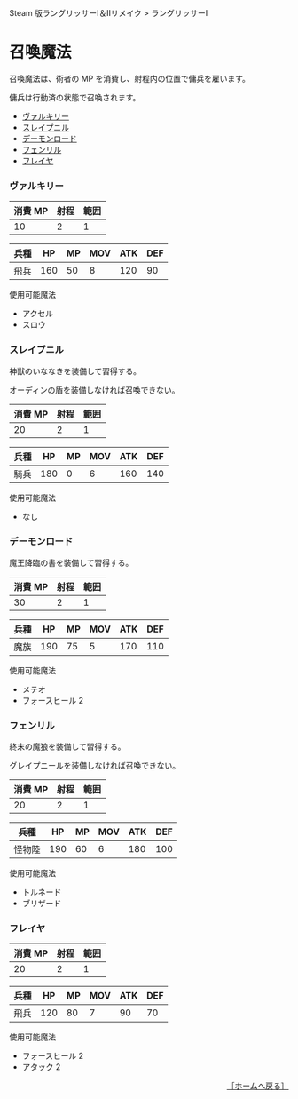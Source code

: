 Steam 版ラングリッサーⅠ＆Ⅱリメイク > ラングリッサーⅠ

# 召喚魔法

召喚魔法は、術者の MP を消費し、射程内の位置で傭兵を雇います。

傭兵は行動済の状態で召喚されます。

- [ヴァルキリー](#ヴァルキリー)
- [スレイプニル](#スレイプニル)
- [デーモンロード](#デーモンロード)
- [フェンリル](#フェンリル)
- [フレイヤ](#フレイヤ)

### ヴァルキリー

|消費 MP|射程|範囲|
|---|---|---|
|10|2|1|

|兵種|HP|MP|MOV|ATK|DEF|
|---|---|---|---|---|---|
|飛兵|160|50|8|120|90|

使用可能魔法
- アクセル
- スロウ

### スレイプニル

神獣のいななきを装備して習得する。

オーディンの盾を装備しなければ召喚できない。

|消費 MP|射程|範囲|
|---|---|---|
|20|2|1|

|兵種|HP|MP|MOV|ATK|DEF|
|---|---|---|---|---|---|
|騎兵|180|0|6|160|140|

使用可能魔法
- なし

### デーモンロード

魔王降臨の書を装備して習得する。

|消費 MP|射程|範囲|
|---|---|---|
|30|2|1|

|兵種|HP|MP|MOV|ATK|DEF|
|---|---|---|---|---|---|
|魔族|190|75|5|170|110|

使用可能魔法
- メテオ
- フォースヒール 2

### フェンリル

終末の魔狼を装備して習得する。

グレイプニールを装備しなければ召喚できない。

|消費 MP|射程|範囲|
|---|---|---|
|20|2|1|

|兵種|HP|MP|MOV|ATK|DEF|
|---|---|---|---|---|---|
|怪物陸|190|60|6|180|100|

使用可能魔法
- トルネード
- ブリザード

### フレイヤ

|消費 MP|射程|範囲|
|---|---|---|
|20|2|1|

|兵種|HP|MP|MOV|ATK|DEF|
|---|---|---|---|---|---|
|飛兵|120|80|7|90|70|

使用可能魔法
- フォースヒール 2
- アタック 2

<div align="right">
  <a href="../README.md">［ホームへ戻る］</a>
</div>
